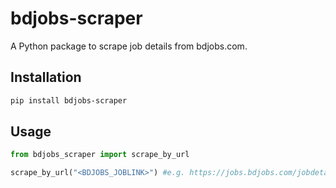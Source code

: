 # bdjobs-scraper

A Python package to scrape job details from bdjobs.com.

## Installation

```bash
pip install bdjobs-scraper
```
## Usage
```python
from bdjobs_scraper import scrape_by_url

scrape_by_url("<BDJOBS_JOBLINK>") #e.g. https://jobs.bdjobs.com/jobdetails/?id=112233
```
